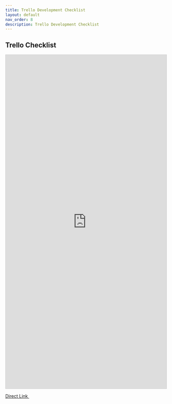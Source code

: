 ```yaml
---
title: Trello Development Checklist
layout: default
nav_order: 8
description: Trello Development Checklist
---
```


## Trello Checklist

<iframe class="trello-embed" src="https://trello.com/b/mZ6GzGul.html" frameborder="0" onmousewheel="" width="100%" height="1044" style="background: transparent; border: 1px solid #ccc;"></iframe>

<a class="btn btn-orange" href="https://trello.com/b/mZ6GzGul/mnv-development-task-list" target="_blank" rel="noopener noreferrer">Direct Link <svg viewBox="0 0 24 24" aria-labelledby="svg-external-link-title" width="1em" height="1em"><use xlink:href="#svg-external-link"></use></svg></a>
